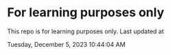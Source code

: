 # For learning purposes only
This repo is for learning purposes only.
Last updated at

Tuesday, December 5, 2023 10:44:04 AM


